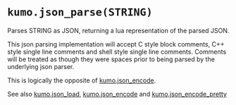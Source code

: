 # `kumo.json_parse(STRING)`

Parses STRING as JSON, returning a lua representation of the parsed JSON.

This json parsing implementation will accept C style block comments, C++ style
single line comments and shell style single line comments.  Comments will be
treated as though they were spaces prior to being parsed by the underlying json
parser.

This is logically the opposite of [kumo.json_encode](json_encode.md).

See also [kumo.json_load](json_load.md), [kumo.json_encode](json_encode.md)
and [kumo.json_encode_pretty](json_encode_pretty.md)
